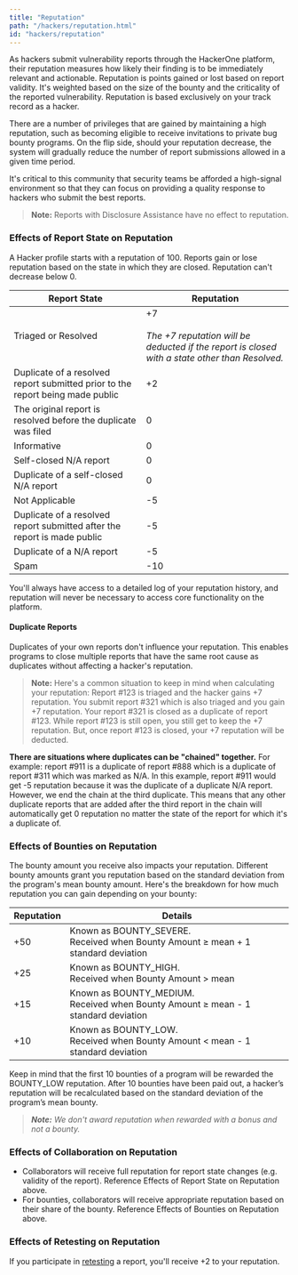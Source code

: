 ```yaml
---
title: "Reputation"
path: "/hackers/reputation.html"
id: "hackers/reputation"
---
```


As hackers submit vulnerability reports through the HackerOne platform, their reputation measures how likely their finding is to be immediately relevant and actionable. Reputation is points gained or lost based on report validity. It's weighted based on the size of the bounty and the criticality of the reported vulnerability. Reputation is based exclusively on your track record as a hacker.

There are a number of privileges that are gained by maintaining a high reputation, such as becoming eligible to receive invitations to private bug bounty programs. On the flip side, should your reputation decrease, the system will gradually reduce the number of report submissions allowed in a given time period.

It's critical to this community that security teams be afforded a high-signal environment so that they can focus on providing a quality response to hackers who submit the best reports.

> **Note:** Reports with Disclosure Assistance have no effect to reputation.

### Effects of Report State on Reputation
A Hacker profile starts with a reputation of 100. Reports gain or lose reputation based on the state in which they are closed. Reputation can't decrease below 0.

Report State | Reputation
------------ | ------------
Triaged or Resolved | +7 <br><br><i>The +7 reputation will be deducted if the report is closed with a state other than Resolved.</i></b>
Duplicate of a resolved report submitted prior to the report being made public | +2
The original report is resolved before the duplicate was filed | 0
Informative | 0
Self-closed N/A report | 0
Duplicate of a self-closed N/A report | 0
Not Applicable | -5
Duplicate of a resolved report submitted after the report is made public | -5
Duplicate of a N/A report | -5
Spam | -10

You'll always have access to a detailed log of your reputation history, and reputation will never be necessary to access core functionality on the platform.

#### Duplicate Reports
Duplicates of your own reports don't influence your reputation. This enables programs to close multiple reports that have the same root cause as duplicates without affecting a hacker's reputation.

> **Note:** Here's a common situation to keep in mind when calculating your reputation:
Report #123 is triaged and the hacker gains +7 reputation. You submit report #321 which is also triaged and you gain +7 reputation. Your report #321 is closed as a duplicate of report #123. While report #123 is still open, you still get to keep the +7 reputation. But, once report #123 is closed, your +7 reputation will be deducted.  

**There are situations where duplicates can be "chained" together.** For example: report #911 is a duplicate of report #888 which is a duplicate of report #311 which was marked as N/A. In this example, report #911 would get -5 reputation because it was the duplicate of a duplicate N/A report. However, we end the chain at the third duplicate. This means that any other duplicate reports that are added after the third report in the chain will automatically get 0 reputation no matter the state of the report for which it's a duplicate of.</i>

### Effects of Bounties on Reputation
The bounty amount you receive also impacts your reputation. Different bounty amounts grant you reputation based on the standard deviation from the program's mean bounty amount. Here's the breakdown for how much reputation you can gain depending on your bounty:

Reputation | Details
---------- | --------
+50 | Known as BOUNTY_SEVERE. <br>Received when Bounty Amount ≥ mean + 1 standard deviation
+25 | Known as BOUNTY_HIGH. <br>Received when Bounty Amount > mean
+15 | Known as BOUNTY_MEDIUM. <br>Received when Bounty Amount ≥ mean - 1 standard deviation
+10 | Known as BOUNTY_LOW. <br>Received when Bounty Amount < mean - 1 standard deviation

Keep in mind that the first 10 bounties of a program will be rewarded the BOUNTY_LOW reputation. After 10 bounties have been paid out, a hacker’s reputation will be recalculated based on the standard deviation of the program’s mean bounty.

><i><b>Note:</b> We don't award reputation when rewarded with a bonus and not a bounty.</i>

### Effects of Collaboration on Reputation
* Collaborators will receive full reputation for report state changes (e.g. validity of the report). Reference Effects of Report State on Reputation above.
* For bounties, collaborators will receive appropriate reputation based on their share of the bounty. Reference Effects of Bounties on Reputation above.

### Effects of Retesting on Reputation
If you participate in [retesting](retesting.html) a report, you'll receive +2 to your reputation.
